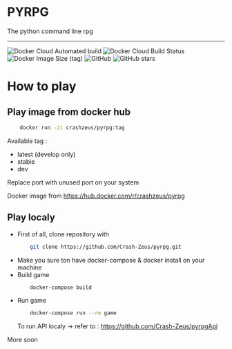 # PYRPG

The python command line rpg

----------------------
![Docker Cloud Automated build](https://img.shields.io/docker/cloud/automated/crashzeus/pyrpg?style=flat-square)
![Docker Cloud Build Status](https://img.shields.io/docker/cloud/build/crashzeus/pyrpg?style=flat-square)
![Docker Image Size (tag)](https://img.shields.io/docker/image-size/crashzeus/pyrpg/latest?style=flat-square)
![GitHub](https://img.shields.io/github/license/Crash-Zeus/pyrpg?style=flat-square)
![GitHub stars](https://img.shields.io/github/stars/Crash-Zeus/pyrpg?style=social)

# How to play

## Play image from docker hub

```bash 
    docker run -it crashzeus/pyrpg:tag
```
Available tag :
- latest (develop only)
- stable
- dev

Replace port with unused port on your system

Docker image from https://hub.docker.com/r/crashzeus/pyrpg

## Play localy
-  First of all, clone repository with 
    ```bash 
        git clone https://github.com/Crash-Zeus/pyrpg.git
    ```
-  Make you sure ton have docker-compose & docker install on your machine
-  Build game
    ```bash 
        docker-compose build
    ```
- Run game
    ```bash 
        docker-compose run --rm game
    ```
    To run API localy
    -> refer to : https://github.com/Crash-Zeus/pyrpgApi

More soon
